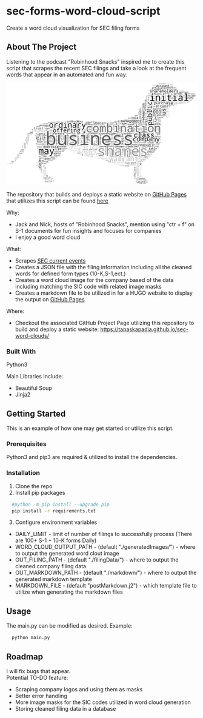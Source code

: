 # sec-forms-word-cloud-script
Create a word cloud visualization for SEC filing forms

## About The Project
Listening to the podcast "Robinhood Snacks" inspired me to create this script that scrapes the recent SEC filings and take a look at the frequent words that appear in an automated and fun way.  

![example](documentation/example.png "Example")

The repository that builds and deploys a static website on [GitHub Pages](https://tapaskapadia.github.io/sec-word-clouds/) that utilizes this script can be found [here](https://github.com/tapaskapadia/sec-word-clouds)

Why:
* Jack and Nick, hosts of "Robinhood Snacks", mention using "ctr + f" on S-1 documents for fun insights and focuses for companies
* I enjoy a good word cloud 

What:
* Scrapes [SEC current events](https://www.sec.gov/edgar/searchedgar/currentevents.htm)
* Creates a JSON file with the filing information including all the cleaned words for defined form types (10-K,S-1,ect.)
* Creates a word cloud image for the company based of the data including matching the SIC code with related image masks
* Creates a markdown file to be utilized in for a HUGO website to display the output on [GitHub Pages](https://tapaskapadia.github.io/sec-word-clouds/)

Where:
* Checkout the associated GitHub Project Page utilizing this repository to build and deploy a static website: https://tapaskapadia.github.io/sec-word-clouds/ 

### Built With
Python3 

Main Libraries Include:
* Beautiful Soup
* Jinja2 

## Getting Started
This is an example of how one may get started or utilize this script.
### Prerequisites
Python3 and pip3 are required & utilized to install the dependencies. 
### Installation
1. Clone the repo
2. Install pip packages
```sh
  #python -m pip install --upgrade pip
  pip install -r requirements.txt
  ```
3. Configure environment variables
* DAILY_LIMIT - limit of number of filings to successfully process (There are 100+ S-1 + 10-K forms Daily)
* WORD_CLOUD_OUTPUT_PATH - (default "./generatedImages/") - where to output the generated word clout image
* OUT_FILING_PATH - (default "./filingData/") - where to output the cleaned company filing data
* OUT_MARKDOWN_PATH  - (default "./markdown/") - where to output the generated markdown template
* MARKDOWN_FILE - (default "postMarkdown.j2") - which template file to utilize when generating the markdown files

## Usage
The main.py can be modified as desired. 
Example: 
```sh
  python main.py
  ```
## Roadmap
I will fix bugs that appear.  
Potential TO-DO feature:
* Scraping company logos and using them as masks
* Better error handling
* More image masks for the SIC codes utilized in word cloud generation 
* Storing cleaned filing data in a database
